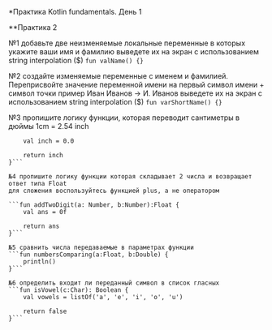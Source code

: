 *Практика Kotlin fundamentals. День 1

**Практика 2

№1 добавьте две неизменяемые локальные переменные в которых укажите ваши имя и фамилию
выведете их на экран с использованием string interpolation ($)
`fun valName() {}`

№2 создайте изменяемые переменные с именем и фамилией.
Переприсвойте значение переменной имени на первый символ имени + символ точки
пример Иван Иванов -> И. Иванов
выведете их на экран с использованием string interpolation ($)
`fun varShortName() {}`

№3 пропишите логику функции, которая переводит сантиметры в дюймы
1cm = 2.54 inch
```fun cmToInch(cm: Int): Double {
    val inch = 0.0

    return inch
}```

№4 пропишите логику функции которая складывает 2 числа и возвращает ответ типа Float
для сложения воспользуйтесь функцией plus, а не оператором

```fun addTwoDigit(a: Number, b:Number):Float {
    val ans = 0f

    return ans
}```

№5 сравнить числа передаваемые в параметрах функции
```fun numbersComparing(a:Float, b:Double) {
    println()
}```

№6 определить входит ли переданный символ в список гласных
```fun isVowel(c:Char): Boolean {
    val vowels = listOf('a', 'e', 'i', 'o', 'u')

    return false
}```